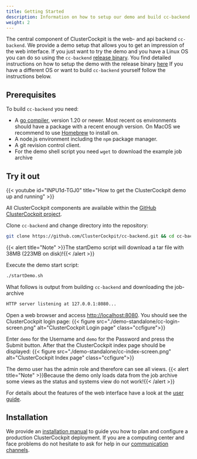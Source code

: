 ```yaml
---
title: Getting Started
description: Information on how to setup our demo and build cc-backend
weight: 2
---
```


The central component of ClusterCockpit is the web- and api backend
`cc-backend`. We provide a demo setup that allows you to get an impression of
the web interface. If you just want to try the demo and you have a Linux OS you
can do so using the `cc-backend` [release binary](https://github.com/ClusterCockpit/cc-backend/releases).
You find detailed instructions on how to setup the demo with the release binary [here](/docs/getting-started/demo-standalone)
If you have a different OS or want to build `cc-backend` yourself follow the
instructions below.

## Prerequisites

To build `cc-backend` you need:

* A [go compiler](https://go.dev/dl/), version 1.20 or newer. Most recent os
environments should have a package with a recent enough version. On MacOS we
recommend to use [Homebrew](https://brew.sh) to install on.
* A node.js environment including the `npm` package manager.
* A git revision control client.
* For the demo shell script you need `wget` to download the example job archive

## Try it out

{{< youtube id="INPU1d-TGJ0" title="How to get the ClusterCockpit demo up and running" >}}

All ClusterCockpit components are available within the [GitHub ClusterCockpit project](https://github.com/ClusterCockpit).

Clone `cc-backend` and change directory into the repository:

```bash
git clone https://github.com/ClusterCockpit/cc-backend.git && cd cc-backend
```

{{< alert title="Note" >}}The startDemo script will download a tar file with 38MB (223MB on disk)!{{< /alert >}}

Execute the demo start script:

```bash
./startDemo.sh
```

What follows is output from building `cc-backend` and downloading the job-archive

```txt
HTTP server listening at 127.0.0.1:8080...
```

Open a web browser and access [http://localhost:8080](http://localhost:8080).
You should see the ClusterCockpit login page:
{{< figure src="./demo-standalone/cc-login-screen.png" alt="ClusterCockpit Login page" class="ccfigure">}}

Enter `demo` for the Username and `demo` for the Password and press the Submit
button. After that the ClusterCockpit index page should be displayed: {{< figure
src="./demo-standalone/cc-index-screen.png" alt="ClusterCockpit Index page"
class="ccfigure">}}

The demo user has the admin role and therefore can see all views. {{< alert
title="Note" >}}Because the demo only loads data from the job archive some views
as the status and systems view do not work!{{< /alert >}}

For details about the features of the web interface have a look at the [user guide](/docs/userguide).

## Installation

We provide an [installation manual](/docs/tutorials/prod-intro/) to guide you
how to plan and configure a production ClusterCockpit deployment. If you are a
computing center and face problems do not hesitate to ask for help in our
[communication channels](/community/).
